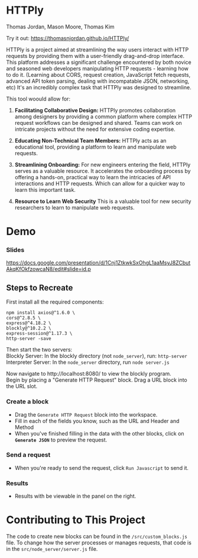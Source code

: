 # HTTPly
Thomas Jordan, Mason Moore, Thomas Kim

Try it out: https://thomasnjordan.github.io/HTTPly/   

HTTPly is a project aimed at streamlining the way users interact with HTTP requests by providing them with a user-friendly drag-and-drop interface. This platform addresses a significant challenge encountered by both novice and seasoned web developers manipulating HTTP requests - learning how to do it. (Learning about CORS, request creation, JavaScript fetch requests, advanced API token parsing, dealing with incompatable JSON, networking, etc) It's an incredibly complex task that HTTPly was designed to streamline.

This tool woould allow for:

1. **Facilitating Collaborative Design:** HTTPly promotes collaboration among designers by providing a common platform where complex HTTP request workflows can be designed and shared. Teams can work on intricate projects without the need for extensive coding expertise.

2. **Educating Non-Technical Team Members:** HTTPly acts as an educational tool, providing a platform to learn and manipulate web requests.

3. **Streamlining Onboarding:** For new engineers entering the field, HTTPly serves as a valuable resource. It accelerates the onboarding process by offering a hands-on, practical way to learn the intricacies of API interactions and HTTP requests. Which can allow for a quicker way to learn this important task.

4. **Resource to Learn Web Security** This is a valuable tool for new security researchers to learn to manipulate web requests. 

# Demo
### Slides
https://docs.google.com/presentation/d/1Cnj1ZtkwkSxOhgL1aaMsyJ8ZCbutAkqKfOkfzowcaN8/edit#slide=id.p
## Steps to Recreate
First install all the required components:
```
npm install axios@^1.6.0 \
cors@^2.8.5 \
express@^4.18.2 \
blockly@^10.2.2 \
express-session@^1.17.3 \
http-server -save
```
Then start the two servers:   
Blockly Server: In the blockly directory (not `node_server`), run: `http-server`   
Interpreter Server: In the `node_server` directory, run `node server.js`  


Now navigate to http://localhost:8080/ to view the blockly program.    
Begin by placing a "Generate HTTP Request" block. Drag a URL block into the URL slot.   
### Create a block
- Drag the `Generate HTTP Request` block into the workspace. 
- Fill in each of the fields you know, such as the URL and Header and Method
- When you've finished filling in the data with the other blocks, click on <b>`Generate JSON`</b> to preview the request.
### Send a request
- When you're ready to send the request, click `Run Javascript` to send it.
### Results
- Results with be viewable in the panel on the right. 

# Contributing to This Project
The code to create new blocks can be found in the `/src/custom_blocks.js` file. To change how the server processes or manages requests, that code is in the `src/node_server/server.js` file.